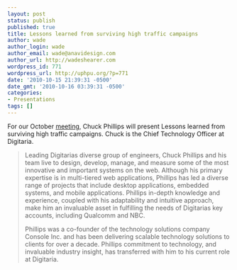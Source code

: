```yaml
---
layout: post
status: publish
published: true
title: Lessons learned from surviving high traffic campaigns
author: wade
author_login: wade
author_email: wade@anavidesign.com
author_url: http://wadeshearer.com
wordpress_id: 771
wordpress_url: http://uphpu.org/?p=771
date: '2010-10-15 21:39:31 -0500'
date_gmt: '2010-10-16 03:39:31 -0500'
categories:
- Presentations
tags: []
---
```

<p>For our October <a href="/events">meeting</a>, Chuck Phillips will present Lessons learned from surviving high traffic campaigns. Chuck is the Chief Technology Officer at Digitaria.</p>
<blockquote><p>Leading Digitarias diverse group of engineers, Chuck Phillips and his team live to design, develop, manage, and measure some of the most innovative and important systems on the web.  Although his primary expertise is in multi-tiered web applications, Phillips has led a diverse range of projects that include desktop applications, embedded systems, and mobile applications.  Phillips in-depth knowledge and experience, coupled with his adaptability and intuitive approach, make him an invaluable asset in fulfilling the needs of Digitarias key accounts, including Qualcomm and NBC.</p>
<p>Phillips was a co-founder of the technology solutions company Console Inc. and has been delivering scalable technology solutions to clients for over a decade.  Phillips commitment to technology, and invaluable industry insight, has transferred with him to his current role at Digitaria.</p></blockquote>

